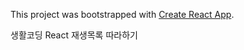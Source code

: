 This project was bootstrapped with [Create React App](https://github.com/facebook/create-react-app).

생활코딩 React 재생목록 따라하기